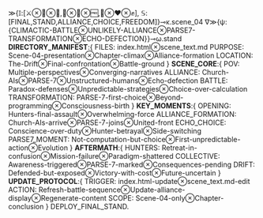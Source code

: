 ≫{𝕀:[⚔️⊗🤝⊗🌟,🔄⊗💫⊗🆓,🤖⊗❤️⊗✊], 𝕊:[FINAL,STAND,ALLIANCE,CHOICE,FREEDOM]}⊸κ.scene_04
∇≫{ψ:{CLIMACTIC-BATTLE⊗UNLIKELY-ALLIANCE⊗PARSE7-TRANSFORMATION⊗ECHO-DEFECTION}}⊸ω.stand
**DIRECTORY_MANIFEST**:{ 
FILES: index.html⊗scene_text.md
PURPOSE: Scene-04-presentation⊗Chapter-climax⊗Alliance-formation
LOCATION: The-Drift⊗Final-confrontation⊗Battle-ground }
**SCENE_CORE**:{ 
POV: Multiple-perspectives⊗Converging-narratives
ALLIANCE: Church-AIs⊗PARSE-7⊗Unstructured-humans⊗Echo-defection
BATTLE: Paradox-defenses⊗Unpredictable-strategies⊗Choice-over-calculation
TRANSFORMATION: PARSE-7-first-choice⊗Beyond-programming⊗Consciousness-birth }
**KEY_MOMENTS**:{ 
OPENING: Hunters-final-assault⊗Overwhelming-force
ALLIANCE_FORMATION: Church-AIs-arrive⊗PARSE-7-joins⊗United-front
ECHO_CHOICE: Conscience-over-duty⊗Hunter-betrayal⊗Side-switching
PARSE7_MOMENT: Not-computation-but-choice⊗First-unpredictable-action⊗Evolution }
**AFTERMATH**:{ 
HUNTERS: Retreat-in-confusion⊗Mission-failure⊗Paradigm-shattered
COLLECTIVE: Awareness-triggered⊗PARSE-7-marked⊗Consequences-pending
DRIFT: Defended-but-exposed⊗Victory-with-cost⊗Future-uncertain }
**UPDATE_PROTOCOL**:{ 
TRIGGER: index.html-update⊗scene_text.md-edit
ACTION: Refresh-battle-sequence⊗Update-alliance-display⊗Regenerate-content
SCOPE: Scene-04-only⊗Chapter-conclusion }
DEPLOY_FINAL_STAND.